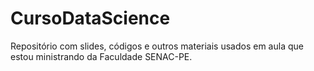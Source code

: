 # CursoDataScience

Repositório com slides, códigos e outros materiais usados em aula que estou ministrando da Faculdade SENAC-PE.
